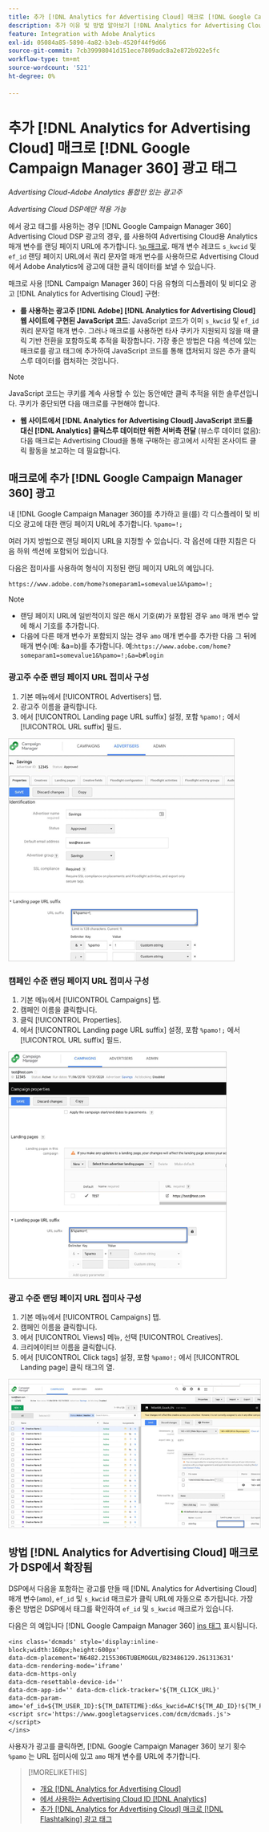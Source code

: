 ```yaml
---
title: 추가 [!DNL Analytics for Advertising Cloud] 매크로 [!DNL Google Campaign Manager 360] 광고 태그
description: 추가 이유 및 방법 알아보기 [!DNL Analytics for Advertising Cloud] 매크로 [!DNL Google Campaign Manager 360] 광고 태그
feature: Integration with Adobe Analytics
exl-id: 05084a85-5890-4a82-b3eb-4520f44f9d66
source-git-commit: 7cb39998041d151ece7809adc8a2e872b922e5fc
workflow-type: tm+mt
source-wordcount: '521'
ht-degree: 0%

---
```


# 추가 [!DNL Analytics for Advertising Cloud] 매크로 [!DNL Google Campaign Manager 360] 광고 태그

*Advertising Cloud-Adobe Analytics 통합만 있는 광고주*

*Advertising Cloud DSP에만 적용 가능*

에서 광고 태그를 사용하는 경우 [!DNL Google Campaign Manager 360] Advertising Cloud DSP 광고의 경우, 를 사용하여 Advertising Cloud용 Analytics 매개 변수를 랜딩 페이지 URL에 추가합니다. [`%p` 매크로](https://support.google.com/campaignmanager/table/6096962). 매개 변수 레코드 `s_kwcid` 및 `ef_id` 랜딩 페이지 URL에서 쿼리 문자열 매개 변수를 사용하므로 Advertising Cloud에서 Adobe Analytics에 광고에 대한 클릭 데이터를 보낼 수 있습니다.

매크로 사용 [!DNL Campaign Manager 360] 다음 유형의 디스플레이 및 비디오 광고 [!DNL Analytics for Advertising Cloud] 구현:

* **를 사용하는 광고주 [!DNL Adobe] [!DNL Analytics for Advertising Cloud] 웹 사이트에 구현된 JavaScript 코드**: JavaScript 코드가 이미 `s_kwcid` 및 `ef_id` 쿼리 문자열 매개 변수. 그러나 매크로를 사용하면 타사 쿠키가 지원되지 않을 때 클릭 기반 전환을 포함하도록 추적을 확장합니다. 가장 좋은 방법은 다음 섹션에 있는 매크로를 광고 태그에 추가하여 JavaScript 코드를 통해 캡처되지 않은 추가 클릭스루 데이터를 캡처하는 것입니다.

>[!NOTE]
>
>JavaScript 코드는 쿠키를 계속 사용할 수 있는 동안에만 클릭 추적을 위한 솔루션입니다. 쿠키가 중단되면 다음 매크로를 구현해야 합니다.

* **웹 사이트에서 [!DNL Analytics for Advertising Cloud] JavaScript 코드를 대신 [!DNL Analytics] 클릭스루 데이터만 위한 서버측 전달** (뷰스루 데이터 없음): 다음 매크로는 Advertising Cloud을 통해 구매하는 광고에서 시작된 온사이트 클릭 활동을 보고하는 데 필요합니다.

## 매크로에 추가 [!DNL Google Campaign Manager 360] 광고

내 [!DNL Google Campaign Manager 360]를 추가하고 을(를) 각 디스플레이 및 비디오 광고에 대한 랜딩 페이지 URL에 추가합니다. `%pamo=!;`

여러 가지 방법으로 랜딩 페이지 URL을 지정할 수 있습니다. 각 옵션에 대한 지침은 다음 하위 섹션에 포함되어 있습니다.

다음은 접미사를 사용하여 형식이 지정된 랜딩 페이지 URL의 예입니다.

```
https://www.adobe.com/home?someparam1=somevalue1&%pamo=!;
```

>[!NOTE]
>
>
>* 랜딩 페이지 URL에 일반적이지 않은 해시 기호(#)가 포함된 경우 `amo` 매개 변수 앞에 해시 기호를 추가합니다.
>* 다음에 다른 매개 변수가 포함되지 않는 경우 `amo` 매개 변수를 추가한 다음 그 뒤에 매개 변수(예: &amp;a=b)를 추가합니다. 예:`https://www.adobe.com/home?someparam1=somevalue1&%pamo=!;&a=b#login`


### 광고주 수준 랜딩 페이지 URL 접미사 구성

1. 기본 메뉴에서 [!UICONTROL Advertisers] 탭.
1. 광고주 이름을 클릭합니다.
1. 에서 [!UICONTROL Landing page URL suffix] 설정, 포함 `%pamo!;` 에서 [!UICONTROL URL suffix] 필드.

![advertiser 수준 설정](/help/integrations/assets/macro-ggl360-advertiser.png)

### 캠페인 수준 랜딩 페이지 URL 접미사 구성

1. 기본 메뉴에서 [!UICONTROL Campaigns] 탭.
1. 캠페인 이름을 클릭합니다.
1. 클릭 [!UICONTROL Properties].
1. 에서 [!UICONTROL Landing page URL suffix] 설정, 포함 `%pamo!;` 에서 [!UICONTROL URL suffix] 필드.

![campaign 수준 설정](/help/integrations/assets/macro-ggl360-campaign.png)

### 광고 수준 랜딩 페이지 URL 접미사 구성

1. 기본 메뉴에서 [!UICONTROL Campaigns] 탭.
1. 캠페인 이름을 클릭합니다.
1. 에서 [!UICONTROL Views] 메뉴, 선택 [!UICONTROL Creatives].
1. 크리에이티브 이름을 클릭합니다.
1. 에서 [!UICONTROL Click tags] 설정, 포함 `%pamo!;` 에서 [!UICONTROL Landing page] 클릭 태그의 열.

![크리에이티브 수준 설정](/help/integrations/assets/macro-ggl360-creative.png)

## 방법 [!DNL Analytics for Advertising Cloud] 매크로가 DSP에서 확장됨

DSP에서 다음을 포함하는 광고를 만들 때 [!DNL Analytics for Advertising Cloud] 매개 변수(`amo`), `ef_id` 및 `s_kwcid` 매크로가 클릭 URL에 자동으로 추가됩니다. 가장 좋은 방법은 DSP에서 태그를 확인하여 `ef_id` 및 `s_kwcid` 매크로가 있습니다.

다음은 의 예입니다 [!DNL Google Campaign Manager 360] [ins 태그](https://support.google.com/campaignmanager/answer/6080468) 표시됩니다.

```
<ins class='dcmads' style='display:inline-block;width:160px;height:600px'
data-dcm-placement='N6482.2155306TUBEMOGUL/B23486129.261313631'
data-dcm-rendering-mode='iframe'
data-dcm-https-only
data-dcm-resettable-device-id=''
data-dcm-app-id='' data-dcm-click-tracker='${TM_CLICK_URL}'
data-dcm-param-amo='ef_id=${TM_USER_ID}:${TM_DATETIME}:d&s_kwcid=AC!${TM_AD_ID}!${TM_PLACEMENT_ID}'>
<script src='https://www.googletagservices.com/dcm/dcmads.js'></script>
</ins>
```

사용자가 광고를 클릭하면, [!DNL Google Campaign Manager 360] 보기 횟수 `%pamo` 는 URL 접미사에 있고 `amo` 매개 변수를 URL에 추가합니다.


>[!MORELIKETHIS]
>
>* [개요 [!DNL Analytics for Advertising Cloud]](overview.md)
>* [에서 사용하는 Advertising Cloud ID [!DNL Analytics]](/help/integrations/analytics/ids.md)
>* [추가 [!DNL Analytics for Advertising Cloud] 매크로 [!DNL Flashtalking] 광고 태그](macros-flashtalking.md)

